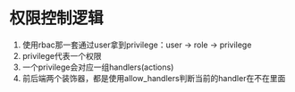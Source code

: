 # 权限控制逻辑
1. 使用rbac那一套通过user拿到privilege：user -> role -> privilege
2. privilege代表一个权限
3. 一个privilege会对应一组handlers(actions)
4. 前后端两个装饰器，都是使用allow_handlers判断当前的handler在不在里面

